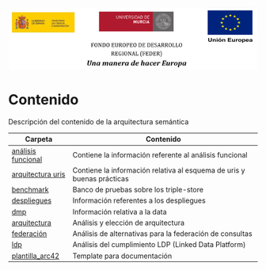 ![](./img/logos_feder.png)

# Contenido

Descripción del contenido de la arquitectura semántica

|Carpeta                                                            | Contenido                                                              |
| ----------------------------------------------------------------- | ---------------------------------------------------------------------- |
| [análisis funcional](./analisis_funcional)                        | Contiene la información referente al análisis funcional                |
| [arquitectura uris](./arquitectura_uris)                          | Contiene la información relativa al esquema de uris y buenas prácticas |
| [benchmark](./benchmark)                                          | Banco de pruebas sobre los triple-store                                |
| [despliegues](./despliegues)                                      | Información referentes a los despliegues                               |
| [dmp](./dmp)                                                      | Información relativa a la data                                         |
| [arquitectura](./documento_arquitectura)                          | Análisis y elección de arquitectura                                    |
| [federación](../Federación)                                        | Análisis de alternativas para la federación de consultas               |
| [ldp](./ldp)                                                      | Análisis del cumplimiento LDP (Linked Data Platform)                   |
| [plantilla_arc42](./plantilla_arc42)                              | Template para documentación                                            |